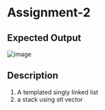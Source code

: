 # Assignment-2
## Expected Output
![image](https://github.com/user-attachments/assets/a647db5c-f2bb-4fac-bc6a-7edffbcbfa0d)
## Description
1. A templated singly linked list
2. a stack using stl vector
